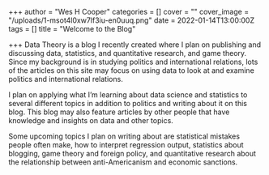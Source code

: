 +++
author = "Wes H Cooper"
categories = []
cover = ""
cover_image = "/uploads/1-msot4l0xw7lf3iu-en0uuq.png"
date = 2022-01-14T13:00:00Z
tags = []
title = "Welcome to the Blog"

+++
Data Theory is a blog I recently created where I plan on publishing and discussing data, statistics, and quantitative research, and game theory. Since my background is in studying politics and international relations, lots of the articles on this site may focus on using data to look at and examine politics and international relations.

I plan on applying what I’m learning about data science and statistics to several different topics in addition to politics and writing about it on this blog. This blog may also feature articles by other people that have knowledge and insights on data and other topics.

Some upcoming topics I plan on writing about are statistical mistakes people often make, how to interpret regression output, statistics about blogging, game theory and foreign policy, and quantitative research about the relationship between anti-Americanism and economic sanctions.
